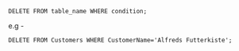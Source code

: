 
```
DELETE FROM table_name WHERE condition;
```

e.g - 

```
DELETE FROM Customers WHERE CustomerName='Alfreds Futterkiste';
```